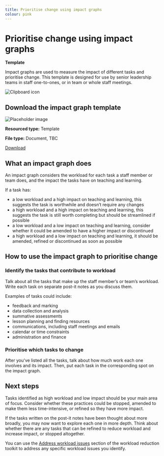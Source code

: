 ```yaml
---
title: Prioritise change using impact graphs
colour: pink
---
```


# Prioritise change using impact graphs

<strong class="govuk-tag">Template</strong>

Impact graphs are used to measure the impact of different tasks and prioritise
change. This template is designed for use by senior leadership teams in staff
one-to-ones, or in team or whole staff meetings.

<div class="govuk-grid-row dfe-width-container govuk-!-padding-bottom-6">
  <div class="govuk-grid-column-full">
    <div class="info-box">
      <div class="info-box__corner">
        <img src="/assets/images/clipboard-icon.svg" alt="Clipboard icon">
      </div>
      <h2 class="govuk-heading-m">
        Download the impact graph template
      </h2>
      <div class="govuk-grid-row info-box__download-content">
        <div class="govuk-grid-column-one-half">
          <img src="/assets/images/preview-placeholder.jpg" alt="Placeholder image" class="dfe-file-preview-image">
        </div>
        <div class="govuk-grid-column-one-half">
          <p class="govuk-body-s">
            <strong>Resourced type:</strong> Template
          </p>
          <p class="govuk-body-s">
            <strong>File type:</strong> Document, TBC
          </p>
          <p>
            <a class="govuk-link govuk-link--no-visited-state" href="#">
              Download
            </a>
          </p>
        </div>
      </div>
    </div>
  </div>
</div>

## What an impact graph does

An impact graph considers the workload for each task a staff member or team
does, and the impact the tasks have on teaching and learning.

If a task has:

- a low workload and a high impact on teaching and learning, this suggests the
  task is worthwhile and doesn’t require any changes
- a high workload and a high impact on teaching and learning, this suggests the
  task is still worth completing but should be streamlined if possible
- a low workload and a low impact on teaching and learning, consider whether it
  could be amended to have a higher impact or discontinued
- a high workload and a low impact on teaching and learning, it should be
  amended, refined or discontinued as soon as possible

## How to use the impact graph to prioritise change

### Identify the tasks that contribute to workload

Talk about all the tasks that make up the staff member’s or team’s workload.
Write each task on separate post-it notes as you discuss them.

Examples of tasks could include:

- feedback and marking
- data collection and analysis
- summative assessments
- lesson planning and finding resources
- communications, including staff meetings and emails
- calendar or time constraints
- administration and finance

### Prioritise which tasks to change

After you've listed all the tasks, talk about how much work each one involves
and its impact. Then, put each task in the corresponding spot on the impact
graph.

## Next steps

Tasks identified as high workload and low impact should be your main area of
focus. Consider whether these practices could be stopped, amended to make them
less time-intensive, or refined so they have more impact.

If the tasks written on the post-it notes have been thought about more broadly,
you may now want to explore each one in more depth. Think about whether there
are any tasks that can be refined to reduce workload and increase impact, or
stopped altogether.

You can use the [Address workload issues](/workload-reduction-toolkit/address-workload-issues/)
section of the workload reduction toolkit to address any specific workload
issues you identify.
